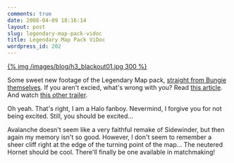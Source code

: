```yaml
---
comments: true
date: 2008-04-09 18:16:14
layout: post
slug: legendary-map-pack-vidoc
title: Legendary Map Pack ViDoc
wordpress_id: 202
---
```


[{% img /images/blog/h3_blackout01.jpg 300 %}](/images/blog/h3_blackout01.jpg)


Some sweet new footage of the Legendary Map pack, [straight from Bungie themselves](http://www.bungie.net/News/content.aspx?type=topnews&cid=13509). If you aren't excied, what's wrong with you? Read [this article](http://www.bungie.net/News/content.aspx?type=topnews&cid=13475). And watch [this other trailer](http://www.bungie.net/News/content.aspx?type=topnews&cid=13469). 


Oh yeah. That's right, I am a Halo fanboy. Nevermind, I forgive you for not being excited. Still, you should be excited... 


Avalanche doesn't seem like a very faithful remake of Sidewinder, but then again my memory isn't so good. However, I don't seem to remember a sheer cliff right at the edge of the turning point of the map... The neutered Hornet should be cool. There'll finally be one available in matchmaking!
